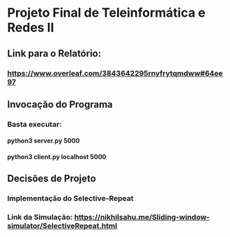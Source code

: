 # Projeto Final de Teleinformática e Redes II
## Link para o Relatório: 
### https://www.overleaf.com/3843642295rnyfrytqmdww#64ee97

## Invocação do Programa
### Basta executar:
#### python3 server.py 5000
#### python3 client.py localhost 5000

## Decisões de Projeto
### Implementação do Selective-Repeat
### Link da Simulação: https://nikhilsahu.me/Sliding-window-simulator/SelectiveRepeat.html